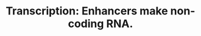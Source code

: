 ---
layout: page
title: " Transcription: Enhancers make non-coding RNA."
breadcrumb: true
categories:
    - publication
## publication related information
pub:
    authors: "  Bing Ren"
    journal: " Nature"
    date: 2010-05-13
    doi:  10.1038/465173a
    volume:  465
    pages:  173--174
    number:  7295
---